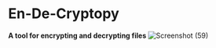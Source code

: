 # En-De-Cryptopy
**A tool for encrypting and decrypting files**
![Screenshot (59)](https://user-images.githubusercontent.com/85396965/123549873-0edbbe80-d780-11eb-9841-ba9a36f04087.png)
